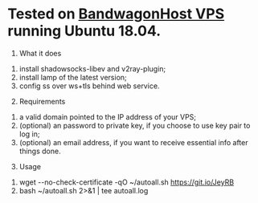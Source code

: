 # Tested on [BandwagonHost VPS](https://tinyurl.com/y4v2rl2u) running Ubuntu 18.04.

1. What it does
1) install shadowsocks-libev and v2ray-plugin;
2) install lamp of the latest version;
3) config ss over ws+tls behind web service.

2. Requirements
1) a valid domain pointed to the IP address of your VPS;
2) (optional) an password to private key, if you choose to use key pair to log in;
3) (optional) an email address, if you want to receive essential info after things done.

3. Usage
1) wget --no-check-certificate -qO ~/autoall.sh https://git.io/JeyRB
2) bash ~/autoall.sh 2>&1 | tee autoall.log

